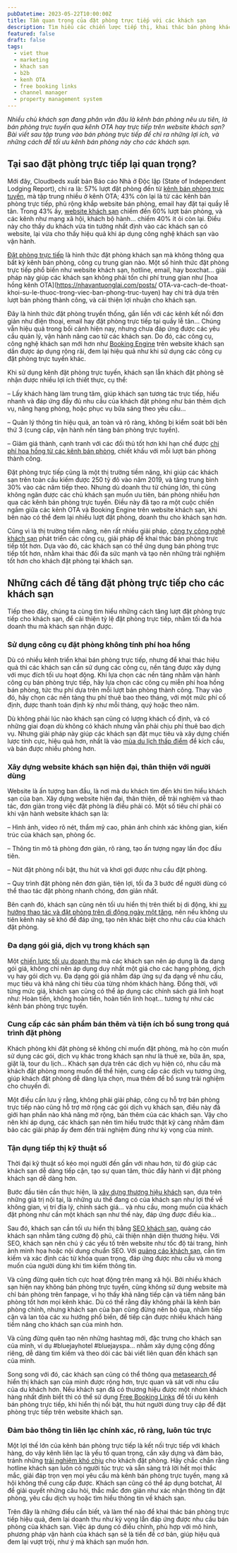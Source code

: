 ```yaml
---
pubDatetime: 2023-05-22T10:00:00Z
title: Tầm quan trọng của đặt phòng trực tiếp với các khách sạn
description: Tìm hiểu các chiến lược tiếp thị, khai thác bán phòng khách sạn hiệu quả trong chuỗi bài viết sau của nhavantuonglai để áp dụng và đem lại hiệu quả thiết thực cho giải pháp của bạn.
featured: false
draft: false
tags:
  - viet thue
  - marketing
  - khach san
  - b2b
  - kenh OTA
  - free booking links
  - channel manager
  - property management system
---
```


_Nhiều chủ khách sạn đang phân vân đâu là kênh bán phòng nêu ưu tiên, là bán phòng trực tuyến qua kênh OTA hay trực tiếp trên website khách sạn? Bài viết sau tập trung vào bán phòng trực tiếp để chỉ ra những lợi ích, và những cách để tối ưu kênh bán phòng này cho các khách sạn._

## Tại sao đặt phòng trực tiếp lại quan trọng?

Mới đây, Cloudbeds xuất bản Báo cáo Nhà ở Độc lập (State of Independent Lodging Report), chi ra là: 57% lượt đặt phòng đến từ [kênh bán phòng trực tuyến](https://nhavantuonglai.com/posts/cac-kenh-ban-phong-truc-tuyen-quan-trong-nhat-cua-khach-san), mà tập trung nhiều ở kênh OTA; 43% còn lại là từ các kênh bán phòng trực tiếp, phủ rộng khắp website bán phòng, email hay đặt tại quầy lễ tân. Trong 43% ấy, [website khách sạn](https://nhavantuonglai.com/posts/) chiếm đến 60% lượt bán phòng, và các kênh như mạng xã hội, khách bộ hành… chiếm 40% ít ỏi còn lại. Điều này cho thấy du khách vừa tin tưởng nhất định vào các khách sạn có website, lại vừa cho thấy hiệu quả khi áp dụng công nghệ khách sạn vào vận hành.

[Đặt phòng trực tiếp](https://nhavantuonglai.com/posts/lam-the-nao-de-chon-booking-engine-tot-nhat) là hình thức đặt phòng khách sạn mà không thông qua bất kỳ kênh bán phòng, công cụ trung gian nào. Một số hình thức đặt phòng trực tiếp phổ biến như website khách sạn, hotline, email, hay boxchat… giải pháp này giúp các khách sạn không phải tốn chi phí trung gian như [hoa hồng kênh OTA](https://nhavantuonglai.com/posts/ OTA-va-cach-de-thoat-khoi-su-le-thuoc-trong-viec-ban-phong-truc-tuyen) hay chi trả dựa trên lượt bán phòng thành công, và cải thiện lợi nhuận cho khách sạn.

Đây là hình thức đặt phòng truyền thống, gắn liền với các kênh kết nối đơn giản như điện thoại, email hay đặt phòng trực tiếp tại quầy lễ tân… Chúng vẫn hiệu quả trong bối cảnh hiện nay, nhưng chưa đáp ứng được các yêu cầu quản lý, vận hành nâng cao từ các khách sạn. Do đó, các công cụ, công nghệ khách sạn mới hơn như [Booking Engine](https://nhavantuonglai.com/posts/) trên website khách sạn dần được áp dụng rộng rãi, đem lại hiệu quả như khi sử dụng các công cụ đặt phòng trực tuyến khác.

Khi sử dụng kênh đặt phòng trực tuyến, khách sạn lẫn khách đặt phòng sẽ nhận được nhiều lợi ích thiết thực, cụ thể:

– Lấy khách hàng làm trung tâm, giúp khách sạn tương tác trực tiếp, hiểu nhanh và đáp ứng đầy đủ nhu cầu của khách đặt phòng như bán thêm dịch vụ, nâng hạng phòng, hoặc phục vụ bữa sáng theo yêu cầu…

– Quản lý thông tin hiệu quả, an toàn và rõ ràng, không bị kiểm soát bởi bên thứ 3 (cung cấp, vận hành nền tảng bán phòng trực tuyến).

– Giảm giá thành, cạnh tranh với các đối thủ tốt hơn khi hạn chế được [chi phí hoa hồng từ các kênh bán phòng](https://nhavantuonglai.com/posts/), chiết khấu với mỗi lượt bán phòng thành công.

Đặt phòng trực tiếp cũng là một thị trường tiềm năng, khi giúp các khách sạn trên toàn cầu kiếm được 250 tỷ đô vào năm 2019, và tăng trung bình 30% vào các năm tiếp theo. Nhưng dù doanh thu từ chúng lớn, thì cũng không ngăn được các chủ khách sạn muốn ưu tiên, bán phòng nhiều hơn qua các kênh bán phòng trực tuyến. Điều này đã tạo ra một cuộc chiến ngầm giữa các kênh OTA và Booking Engine trên website khách sạn, khi bên nào có thể đem lại nhiều lượt đặt phòng, doanh thu cho khách sạn hơn.

Cũng vì là thị trường tiềm năng, nên rất nhiều giải pháp, [công ty công nghệ khách sạn](https://nhavantuonglai.com/posts/) phát triển các công cụ, giải pháp để khai thác bán phòng trực tiếp tốt hơn. Dựa vào đó, các khách sạn có thể ứng dụng bán phòng trực tiếp tốt hơn, nhằm khai thác đối đa sức mạnh và tạo nên những trải nghiệm tốt hơn cho khách đặt phòng tại khách sạn.

## Những cách để tăng đặt phòng trực tiếp cho các khách sạn

Tiếp theo đây, chúng ta cùng tìm hiểu những cách tăng lượt đặt phòng trực tiếp cho khách sạn, để cải thiện tỷ lệ đặt phòng trực tiếp, nhằm tối đa hóa doanh thu mà khách sạn nhận được.

### Sử dụng công cụ đặt phòng không tính phí hoa hồng

Dù có nhiều kênh triển khai bán phòng trực tiếp, nhưng để khai thác hiệu quả thì các khách sạn cần sử dụng các công cụ, nền tảng được xây dựng với mục đích tối ưu hoạt động. Khi lựa chọn các nền tảng nhằm vận hành công cụ bán phòng trực tiếp, hãy lựa chọn các công cụ miễn phí hoa hồng bán phòng, tức thu phí dựa trên mỗi lượt bán phòng thành công. Thay vào đó, hãy chọn các nền tảng thu phí thuê bao theo tháng, với một mức phí cố định, được thanh toán định kỳ như mỗi tháng, quý hoặc theo năm.

Dù không phải lúc nào khách sạn cũng có lượng khách cố định, và có những giai đoạn dù không có khách nhưng vẫn phải chịu phí thuê bao dịch vụ. Nhưng giải pháp này giúp các khách sạn đặt mục tiêu và xây dựng chiến lược tính cực, hiệu quả hơn, nhất là vào [mùa du lịch thấp điểm](https://nhavantuonglai.com/posts/) để kích cầu, và bán được nhiều phòng hơn.

### Xây dựng website khách sạn hiện đại, thân thiện với người dùng

Website là ấn tượng ban đầu, là nơi mà du khách tìm đến khi tìm hiểu khách sạn của bạn. Xây dựng website hiện đại, thân thiện, dễ trải nghiệm và thao tác, đơn giản trong việc đặt phòng là điều phải có. Một số tiêu chí phải có khi vận hành website khách sạn là:

– Hình ảnh, video rõ nét, thẩm mỹ cao, phản ánh chính xác không gian, kiến trúc của khách sạn, phòng ốc.

– Thông tin mô tả phòng đơn giản, rõ ràng, tạo ấn tượng ngay lần đọc đầu tiên.

– Nút đặt phòng nổi bật, thu hút và khơi gợi được nhu cầu đặt phòng.

– Quy trình đặt phòng nên đơn giản, tiện lợi, tối đa 3 bước để người dùng có thể thao tác đặt phòng nhanh chóng, đơn giản nhất.

Bên cạnh đó, khách sạn cũng nên tối ưu hiển thị trên thiết bị di động, khi [xu hướng thao tác và đặt phòng trên di động ngày một tăng](https://nhavantuonglai.com/posts/), nên nếu không ưu tiên kênh này sẽ khó để đáp ứng, tạo nên khác biệt cho nhu cầu của khách đặt phòng.

### Đa dạng gói giá, dịch vụ trong khách sạn

Một [chiến lược tối ưu doanh thu](https://nhavantuonglai.com/posts/nhung-chien-luoc-dinh-gia-khach-san-giup-toi-da-hoa-loi-nhuan) mà các khách sạn nên áp dụng là đa dạng gói giá, không chỉ nên áp dụng duy nhất một giá cho các hạng phòng, dịch vụ hay gói dịch vụ. Đa dạng gói giá nhằm đáp ứng sự đa dạng về nhu cầu, mục tiêu và khả năng chi tiêu của từng nhóm khách hàng. Đồng thời, với từng mức giá, khách sạn cũng có thể áp dụng các chính sách giá linh hoạt như: Hoàn tiền, không hoàn tiền, hoàn tiền linh hoạt… tương tự như các kênh bán phòng trực tuyến.

### Cung cấp các sản phẩm bán thêm và tiện ích bổ sung trong quá trình đặt phòng

Khách phòng khi đặt phòng sẽ không chỉ muốn đặt phòng, mà họ còn muốn sử dụng các gói, dịch vụ khác trong khách sạn như là thuê xe, bữa ăn, spa, giặt là, tour du lịch… Khách sạn dựa trên các dịch vụ hiện có, nhu cầu mà khách đặt phòng mong muốn để thể hiện, cung cấp các dịch vụ tương ứng, giúp khách đặt phòng dễ dàng lựa chọn, mua thêm để bổ sung trải nghiệm cho chuyến đi.

Một điều cần lưu ý rằng, không phải giải pháp, công cụ hỗ trợ bán phòng trực tiếp nào cũng hỗ trợ mở rộng các gói dịch vụ khách sạn, điều này đã giới hạn phần nào khả năng mở rộng, bán thêm của các khách sạn. Vậy cho nên khi áp dụng, các khách sạn nên tìm hiểu trước thật kỹ càng nhằm đảm bảo các giải pháp ấy đem đến trải nghiệm đúng như kỳ vọng của mình.

### Tận dụng tiếp thị kỹ thuật số

Thời đại kỹ thuật số kéo mọi người đến gần với nhau hơn, từ đó giúp các khách sạn dễ dàng tiếp cận, tạo sự quan tâm, thúc đẩy hành vi đặt phòng khách sạn dễ dàng hơn.

Bước đầu tiên cần thực hiện, là [xây dựng thương hiệu khách](https://nhavantuonglai.com/posts/) sạn, dựa trên những giá trị nội tại, là những ưu thế đang có của khách sạn như lợi thế về không gian, vị trí địa lý, chính sách giá… và nhu cầu, mong muốn của khách đặt phòng như cần một khách sạn như thế này, đáp ứng được điều kia…

Sau đó, khách sạn cần tối ưu hiển thị bằng [SEO khách sạn](https://nhavantuonglai.com/posts/huong-dan-hoan-chinh-ve-tiep-thi-cong-cu-tim-kiem-cho-khach-san-sem), quảng cáo khách sạn nhằm tăng cường độ phủ, cải thiện nhận diện thương hiệu. Với SEO, khách sạn nên chú ý các yếu tố trên website như tốc độ tải trang, hình ảnh minh họa hoặc nội dung chuẩn SEO. Với [quảng cáo khách sạn](https://nhavantuonglai.com/posts/google-hotel-ads-va-nhung-loi-ich-thiet-thuc-cho-cac-khach-san), cần tìm kiếm và xác định các từ khóa quan trọng, đáp ứng được nhu cầu và mong muốn của người dùng khi tìm kiếm thông tin.

Và cũng đừng quên tích cực hoạt động trên mạng xã hội. Bởi nhiều khách sạn hiện nay không bán phòng trực tuyến, cũng không sử dụng website mà chỉ bán phòng trên fanpage, vì họ thấy khả năng tiếp cận và tiềm năng bán phòng tốt hơn mọi kênh khác. Dù có thể rằng đây không phải là kênh bán phòng chính, nhưng khách sạn của bạn cũng đừng nên bỏ qua, nhằm tiếp cận và lan tỏa các xu hướng phổ biến, để tiếp cận được nhiều khách hàng tiềm năng cho khách sạn của mình hơn.

Và cũng đừng quên tạo nên những hashtag mới, đặc trưng cho khách sạn của mình, ví dụ #bluejayhotel #bluejayspa… nhằm xây dựng cộng đồng riêng, dễ dàng tìm kiếm và theo dõi các bài viết liên quan đến khách sạn của mình.

Song song với đó, các khách sạn cũng có thể thông qua [metasearch ](https://nhavantuonglai.com/posts/)để hiển thị khách sạn của mình được rộng hơn, trực quan và sát với nhu cầu của du khách hơn. Nếu khách sạn đã có thương hiệu được một nhóm khách hàng nhất định biết thì có thể sử dụng [Free Booking Links](https://nhavantuonglai.com/posts/free-booking-links-trong-google-hotel-ads-va-nhung-dieu-khach-san-can-biet) để tối ưu kênh bán phòng trực tiếp, khi hiển thị nổi bật, thu hút người dùng truy cập để đặt phòng trực tiếp trên website khách sạn.

### Đảm bảo thông tin liên lạc chính xác, rõ ràng, luôn túc trực

Một lợi thế lớn của kênh bán phòng trực tiếp là kết nối trực tiếp với khách hàng, do vậy kênh liên lạc là yếu tố quan trọng, cần xây dựng và đảm bảo, tránh những [trải nghiệm khó chịu](https://nhavantuonglai.com/posts/) cho khách đặt phòng. Hãy chắc chắn rằng hotline khách sạn luôn có người túc trực và sẵn sàng trả lời hết mọi thắc mắc, giải đáp trọn vẹn mọi yêu cầu mà kênh bán phòng trực tuyến, mạng xã hội không thể cung cấp được. Khách sạn cũng có thể áp dụng botchat, AI để giải quyết những câu hỏi, thắc mắc đơn giản như xác nhận thông tin đặt phòng, yêu cầu dịch vụ hoặc tìm hiểu thông tin về khách sạn.

Trên đây là những điều cần biết, và làm thế nào để khai thác bán phòng trực tiếp hiệu quả, đem lại doanh thu như kỳ vọng lẫn đáp ứng được nhu cầu bán phòng của khách sạn. Việc áp dụng có điều chỉnh, phù hợp với mô hình, phương pháp vận hành của khách sạn sẽ là tiền đề cơ bản, giúp hiệu quả đem lại vượt trội, như ý mà khách sạn muốn hơn.
